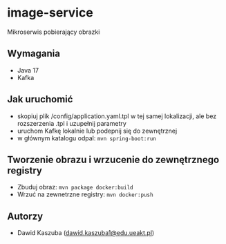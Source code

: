 # image-service
Mikroserwis pobierający obrazki

## Wymagania

- Java 17
- Kafka

## Jak uruchomić

- skopiuj plik /config/application.yaml.tpl w tej samej lokalizacji, ale bez rozszerzenia .tpl i uzupełnij parametry
- uruchom Kafkę lokalnie lub podepnij się do zewnętrznej
- w głównym katalogu odpal: `mvn spring-boot:run`

## Tworzenie obrazu i wrzucenie do zewnętrznego registry

[//]: # (- zainstaluj: `mvn clean install` ??)
- Zbuduj obraz: `mvn package docker:build`
- Wrzuć na zewnetrzne registry: `mvn docker:push`



## Autorzy
- Dawid Kaszuba (dawid.kaszuba1@edu.ueakt.pl)



